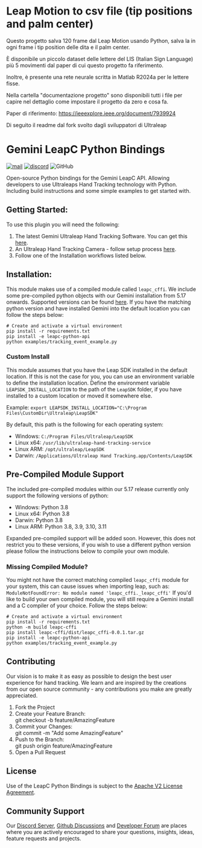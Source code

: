 <!--links-->
[apache]: http://www.apache.org/licenses/LICENSE-2.0 "Apache V2 License"

[developer-site-tracking-software]: https://developer.leapmotion.com/tracking-software-download "Ultraleap Tracking Software"
[developer-site-setup-camera]: https://developer.leapmotion.com/setup-camera "Ultraleap Setup Camera"
[developer-forum]: https://forums.leapmotion.com/ "Developer Forum"
[discord]: https://discord.com/invite/3VCndThqxS "Discord Server"
[github-discussions]: https://github.com/ultraleap/leapc-python-bindings/discussions "Github Discussions"

<!--content-->

# Leap Motion to csv file (tip positions and palm center)

Questo progetto salva 120 frame dal Leap Motion usando Python, salva la in ogni frame i tip position delle dita e il palm center. 

È disponibile un piccolo dataset delle lettere del LIS (Italian Sign Language) più 5 movimenti dal paper di cui questo progetto fa riferimento. 

Inoltre, è presente una rete neurale scritta in Matlab R2024a per le lettere fisse. 

Nella cartella "documentazione progetto" sono disponibili tutti i file per capire nel dettaglio come impostare il progetto da zero e cosa fa. 

Paper di riferimento: https://ieeexplore.ieee.org/document/7939924 

Di seguito il readme dal fork svolto dagli sviluppatori di Ultraleap 














# Gemini LeapC Python Bindings

[![mail](https://img.shields.io/badge/Contact-support%40ultraleap.com-00cf75)](mailto:support@ultraleap.com)
[![discord](https://img.shields.io/badge/Discord-Server-blueviolet)][discord]
![GitHub](https://img.shields.io/github/license/ultraleap/leapc-python-bindings)

Open-source Python bindings for the Gemini LeapC API. Allowing developers to use Ultraleaps Hand Tracking technology
with Python. Including build instructions and some simple examples to get started with. 

## Getting Started:

To use this plugin you will need the following:

1. The latest Gemini Ultraleap Hand Tracking Software. You can get this [here][developer-site-tracking-software].
2. An Ultraleap Hand Tracking Camera - follow setup process [here][developer-site-setup-camera].
3. Follow one of the Installation workflows listed below.

## Installation:

This module makes use of a compiled module called `leapc_cffi`. We include some pre-compiled python objects with our
Gemini installation from 5.17 onwards. Supported versions can be found [here](#pre-compiled-module-support). If you 
have the matching python version and have installed Gemini into the default location you can follow the steps below:

```
# Create and activate a virtual environment
pip install -r requirements.txt
pip install -e leapc-python-api
python examples/tracking_event_example.py
```

### Custom Install

This module assumes that you have the Leap SDK installed in the default location. If this is not the case
for you, you can use an environment variable to define the installation location. Define the environment variable
`LEAPSDK_INSTALL_LOCATION` to the path of the `LeapSDK` folder, if you have installed to a custom location or moved it 
somewhere else.

Example:
`export LEAPSDK_INSTALL_LOCATION="C:\Program Files\CustomDir\Ultraleap\LeapSDK"`

By default, this path is the following for each operating system:
- Windows: `C:/Program Files/Ultraleap/LeapSDK`
- Linux x64: `/usr/lib/ultraleap-hand-tracking-service`
- Linux ARM: `/opt/ultraleap/LeapSDK`
- Darwin: `/Applications/Ultraleap Hand Tracking.app/Contents/LeapSDK`

## Pre-Compiled Module Support

The included pre-compiled modules within our 5.17 release currently only support the following versions of python:

- Windows: Python 3.8
- Linux x64: Python 3.8
- Darwin: Python 3.8
- Linux ARM: Python 3.8, 3.9, 3.10, 3.11

Expanded pre-compiled support will be added soon. However, this does not restrict you to these versions, if you wish to 
use a different python version please follow the instructions below to compile your own module.

### Missing Compiled Module?

You might not have the correct matching compiled `leapc_cffi` module for your system, this can cause issues when importing
leap, such as: `ModuleNotFoundError: No module named 'leapc_cffi._leapc_cffi'`
If you'd like to build your own compiled module, you will still require a Gemini install and a C compiler of your 
choice. Follow the steps below:

```
# Create and activate a virtual environment
pip install -r requirements.txt
python -m build leapc-cffi
pip install leapc-cffi/dist/leapc_cffi-0.0.1.tar.gz
pip install -e leapc-python-api
python examples/tracking_event_example.py
```

## Contributing

Our vision is to make it as easy as possible to design the best user experience for hand tracking. 
We learn and are inspired by the creations from our open source community - any contributions you make are 
greatly appreciated.

1. Fork the Project
2. Create your Feature Branch:  
   git checkout -b feature/AmazingFeature
3. Commit your Changes:  
   git commit -m "Add some AmazingFeature"
4. Push to the Branch:  
   git push origin feature/AmazingFeature
5. Open a Pull Request

## License

Use of the LeapC Python Bindings is subject to the [Apache V2 License Agreement][apache].

## Community Support

Our [Discord Server][discord], [Github Discussions][github-discussions] and [Developer Forum][developer-forum] are 
places where you are actively encouraged to share your questions, insights, ideas, feature requests and projects.
